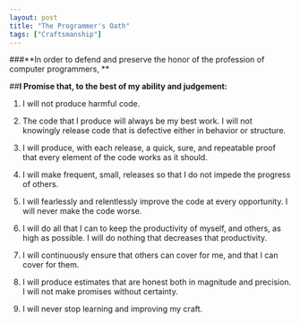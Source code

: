 ```yaml
---
layout: post
title: "The Programmer's Oath"
tags: ["Craftsmanship"]
---
```


###**In order to defend and preserve the honor of the profession of computer programmers, **

##**I Promise that, to the best of my ability and judgement:**

1. I will not produce harmful code.

2. The code that I produce will always be my best work.  I will not knowingly release code that is defective either in behavior or structure.

3. I will produce, with each release, a quick, sure, and repeatable proof that every element of the code works as it should.

4. I will make frequent, small, releases so that I do not impede the progress of others.

5. I will fearlessly and relentlessly improve the code at every opportunity.  I will never make the code worse.  

6. I will do all that I can to keep the productivity of myself, and others, as high as possible.  I will do nothing that decreases that productivity.

7. I will continuously ensure that others can cover for me, and that I can cover for them.

8. I will produce estimates that are honest both in magnitude and precision.  I will not make promises without certainty.  

9. I will never stop learning and improving my craft.

